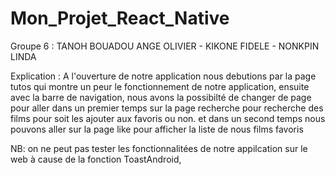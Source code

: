 # Mon_Projet_React_Native

Groupe 6 : TANOH BOUADOU ANGE OLIVIER - KIKONE FIDELE - NONKPIN LINDA


Explication : A l'ouverture de notre application nous debutions par la page tutos qui montre un peur le fonctionnement de notre application, ensuite avec la barre de navigation, nous avons la possibilté de changer de page pour aller dans un premier temps sur la page recherche pour recherche des films pour soit les ajouter aux favoris ou non. et dans un second temps nous pouvons aller sur la page like pour afficher la liste de nous films favoris

NB: on ne peut pas tester les fonctionnalitées de notre appilcation sur le web 
à cause de la fonction ToastAndroid,
